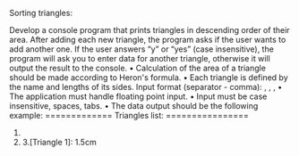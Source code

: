 Sorting triangles:

Develop a console program that prints triangles in descending order of their area. After adding each new
triangle, the program asks if the user wants to add another one. If the user answers “y” or “yes” (case
insensitive), the program will ask you to enter data for another triangle, otherwise it will output the result to
the console.
• Calculation of the area of a triangle should be made according to Heron's formula.
• Each triangle is defined by the name and lengths of its sides.
Input format (separator - comma):
<name>, <side length>, <side length>, <side length>
• The application must handle floating point input.
• Input must be case insensitive, spaces, tabs.
• The data output should be the following example:
============= Triangles list: ================
1. [Triangle first]: 17.23cm
2. [Triangle 22]: 13cm
3.[Triangle 1]: 1.5cm